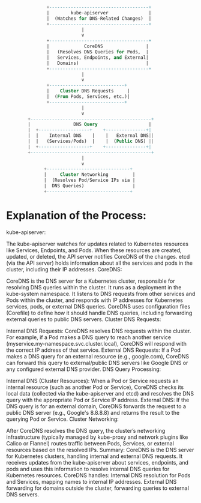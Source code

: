 ```sql

               +-------------------------------------+
               |        kube-apiserver               |
               |  (Watches for DNS-Related Changes)  |
               +-------------------------------------+
                            |
                            v
               +-------------------------------------+
               |             CoreDNS                |
               |   (Resolves DNS Queries for Pods,  |
               |   Services, Endpoints, and External|
               |   Domains)                         |
               +-------------------------------------+
                            |
                            v
               +----------------------------+
               |    Cluster DNS Requests     |
               |  (From Pods, Services, etc.)|
               +----------------------------+
                            |
                            v
        +---------------------------------------------+
        |                DNS Query                   |
        |  +-------------------+    +---------------+|
        |  |    Internal DNS    |    |   External DNS||
        |  |   (Services/Pods)  |    |  (Public DNS) ||
        |  +-------------------+    +---------------+|
        +---------------------------------------------+
                            |
                            v
              +-------------------------------+
              |     Cluster Networking         |
              |  (Resolves Pod/Service IPs via |
              |  DNS Queries)                  |
              +-------------------------------+
```


# Explanation of the Process:
kube-apiserver:

The kube-apiserver watches for updates related to Kubernetes resources like Services, Endpoints, and Pods. When these resources are created, updated, or deleted, the API server notifies CoreDNS of the changes.
etcd (via the API server) holds information about all the services and pods in the cluster, including their IP addresses.
CoreDNS:

CoreDNS is the DNS server for a Kubernetes cluster, responsible for resolving DNS queries within the cluster. It runs as a deployment in the kube-system namespace.
It listens to DNS requests from other services and Pods within the cluster, and responds with IP addresses for Kubernetes services, pods, or external DNS queries.
CoreDNS uses configuration files (Corefile) to define how it should handle DNS queries, including forwarding external queries to public DNS servers.
Cluster DNS Requests:

Internal DNS Requests: CoreDNS resolves DNS requests within the cluster. For example, if a Pod makes a DNS query to reach another service (myservice.my-namespace.svc.cluster.local), CoreDNS will respond with the correct IP address of that service.
External DNS Requests: If a Pod makes a DNS query for an external resource (e.g., google.com), CoreDNS can forward this query to external/public DNS servers like Google DNS or any configured external DNS provider.
DNS Query Processing:

Internal DNS (Cluster Resources): When a Pod or Service requests an internal resource (such as another Pod or Service), CoreDNS checks its local data (collected via the kube-apiserver and etcd) and resolves the DNS query with the appropriate Pod or Service IP address.
External DNS: If the DNS query is for an external domain, CoreDNS forwards the request to a public DNS server (e.g., Google's 8.8.8.8) and returns the result to the querying Pod or Service.
Cluster Networking:

After CoreDNS resolves the DNS query, the cluster’s networking infrastructure (typically managed by kube-proxy and network plugins like Calico or Flannel) routes traffic between Pods, Services, or external resources based on the resolved IPs.
Summary:
CoreDNS is the DNS server for Kubernetes clusters, handling internal and external DNS requests.
It receives updates from the kube-apiserver about services, endpoints, and pods and uses this information to resolve internal DNS queries for Kubernetes resources.
CoreDNS handles:
Internal DNS resolution for Pods and Services, mapping names to internal IP addresses.
External DNS forwarding for domains outside the cluster, forwarding queries to external DNS servers.